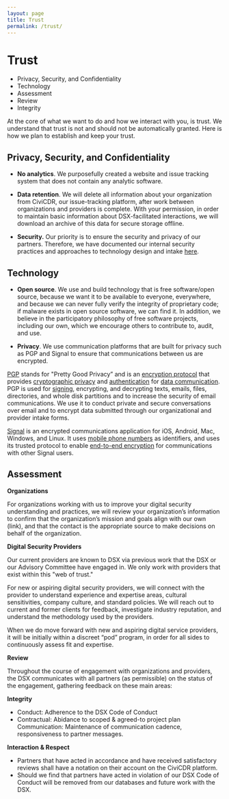 ```yaml
---
layout: page
title: Trust
permalink: /trust/
---
```


# Trust

- Privacy, Security, and Confidentiality
- Technology
- Assessment
- Review
- Integrity


At the core of what we want to do and how we interact with you, is trust. We understand that trust is not and should not be automatically granted. Here is how we plan to establish and keep your trust.

## Privacy, Security, and Confidentiality

- **No analytics**. We purposefully created a website and issue tracking system that does not contain any analytic software.

- **Data retention**. We will delete all information about your organization from CiviCDR, our issue-tracking platform, after work between organizations and providers is complete. With your permission, in order to maintain basic information about DSX-facilitated interactions, we will download an archive of this data for secure storage offline.  

- **Security.** Our priority is to ensure the security and privacy of our partners. Therefore, we have documented our internal security practices and approaches to technology design and intake [here](/security).


## Technology

- **Open source**. We use and build technology that is free software/open source, because we want it to be available to everyone, everywhere, and because we can never fully verify the integrity of proprietary code; if malware exists in open source software, we can find it. In addition, we believe in the participatory philosophy of free software projects, including our own, which we encourage others to contribute to, audit, and use.

- **Privacy**. We use communication platforms that are built for privacy such as PGP and Signal to ensure that communications between us are encrypted.

[PGP](https://en.wikipedia.org/wiki/Pretty_Good_Privacy) stands for "Pretty Good Privacy” and is an [encryption protocol](https://en.wikipedia.org/wiki/Encryption_software) that provides [cryptographic privacy](https://en.wikipedia.org/wiki/Privacy) and [authentication](https://en.wikipedia.org/wiki/Authentication) for [data communication](https://en.wikipedia.org/wiki/Data_communication). PGP is used for [signing](https://en.wikipedia.org/wiki/Digital_signature), encrypting, and decrypting texts, emails, files, directories, and whole disk partitions and to increase the security of email communications. We use it to conduct private and secure conversations over email and to encrypt data submitted through our organizational and provider intake forms.

[Signal](https://signal.org/) is an encrypted communications application for iOS, Android, Mac, Windows, and Linux. It uses [mobile phone numbers](https://en.wikipedia.org/wiki/Telephone_number) as identifiers, and uses its trusted protocol to enable [end-to-end encryption](https://en.wikipedia.org/wiki/End-to-end_encryption) for communications with other Signal users.


## Assessment

**Organizations**

For organizations working with us to improve your digital security understanding and practices, we will review your organization’s information to confirm that the organization’s mission and goals align with our own (link), and that the contact is the appropriate source to make decisions on behalf of the organization.

**Digital Security Providers**

Our current providers are known to DSX via previous work that the DSX or our Advisory Committee have engaged in. We only work with providers that exist within this "web of trust."

For new or aspiring digital security providers, we will connect with the provider to understand experience and expertise areas, cultural sensitivities, company culture, and standard policies. We will reach out to current and former clients for feedback, investigate industry reputation, and understand the methodology used by the providers.

When we do move forward with new and aspiring digital service providers, it will be initially within a  discreet “pod” program, in order for all sides to continuously assess fit and expertise.

**Review**

Throughout the course of engagement with organizations and providers, the DSX communicates with all partners (as permissible) on the status of the engagement, gathering feedback on these main areas:

**Integrity**
- Conduct: Adherence to the DSX Code of Conduct
- Contractual: Abidance to scoped & agreed-to project plan
  Communication: Maintenance of communication cadence, responsiveness to partner messages.

**Interaction & Respect**

- Partners that have acted in accordance and have received satisfactory reviews shall have a notation on their account on the CiviCDR platform.
- Should we find that partners have acted in violation of our DSX Code of Conduct will be removed from our databases and future work with the DSX.

